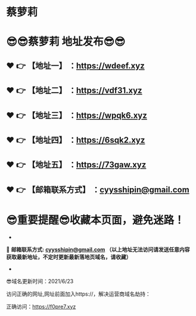 # 蔡萝莉
:sunglasses::sunglasses:蔡萝莉 地址发布:sunglasses::sunglasses:
==
:heart: :point_right: 【地址一】 ：https://wdeef.xyz
------
:heart: :point_right: 【地址二】 ：https://vdf31.xyz
------
:heart: :point_right: 【地址三】 ：https://wpqk6.xyz
------
:heart: :point_right: 【地址四】 ：https://6sqk2.xyz
------
:heart: :point_right: 【地址五】 ：https://73gaw.xyz
------
:heart: :point_right: 【邮箱联系方式】 ：cyysshipin@gmail.com
------
:sunglasses:重要提醒:sunglasses:收藏本页面，避免迷路！
==

-

:e-mail: __邮箱联系方式: cyysshipin@gmail.com （以上地址无法访问请发送任意内容获取最新地址，不定时更新最新落地页域名，请收藏）__

-

:sunglasses:域名更新时间：2021/6/23

访问正确的网址,网址前面加入https://，解决运营商域名劫持：

正确访问：https://f0pre7.xyz

